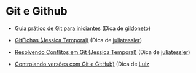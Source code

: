 # Git e Github

- [Guia prático de Git para iniciantes](https://rogerdudler.github.io/git-guide/index.pt_BR.html) (Dica de [gildoneto](https://github.com/gildoneto))

- [GitFichas (Jessica Temporal)](https://gitfichas.com/) (Dica de [juliatessler](https://github.com/juliatessler))

- [Resolvendo Conflitos em Git (Jessica Temporal)](https://jtemporal.com/resolvendo-conflitos/) (Dica de [juliatessler](https://github.com/juliatessler))

- [Controlando versões com Git e GitHub)](https://github.com/free-educa/books/blob/main/books/Controlando%20vers%C3%B5es%20com%20Git%20e%20GitHub%20-%20Casa%20do%20Codigo.pdf) (Dica de [Luiz](https://github.com/Luizrebelatto)